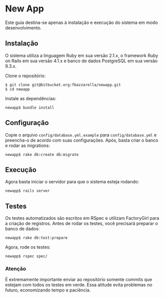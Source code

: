 # New App

Este guia destina-se apenas à instalação e execução do sistema em modo desenvolvimento.

## Instalação

O sistema utiliza a linguagem Ruby em sua versão 2.1.x, o framework Ruby on Rails em sua versão 4.1.x e banco de dados PostgreSQL em sua versão 9.3.x.

Clone o repositório:

    $ git clone git@bitbucket.org:fbazzarella/newapp.git
    $ cd newapp

Instale as dependências:

    newapp$ bundle install

## Configuração

Copie o arquivo `config/database.yml.example` para `config/database.yml` e preencha-o de acordo com suas configurações. Após, basta criar o banco e rodar as migrations:

    newapp$ rake db:create db:migrate

## Execução

Agora basta iniciar o servidor para que o sistema esteja rodando:

    newapp$ rails server

## Testes

Os testes automatizados são escritos em RSpec e utilizam FactoryGirl para a criação de registros. Antes de rodar os testes, você precisará preparar o banco de dados:

    newapp$ rake db:test:prepare
    
Agora, rode os testes:

    newapp$ rspec spec/

### Atenção

É extremamente importante enviar ao repositório somente commits que estejam com todos os testes em verde. Essa atitude evita problemas no futuro, economizando tempo e paciência.
